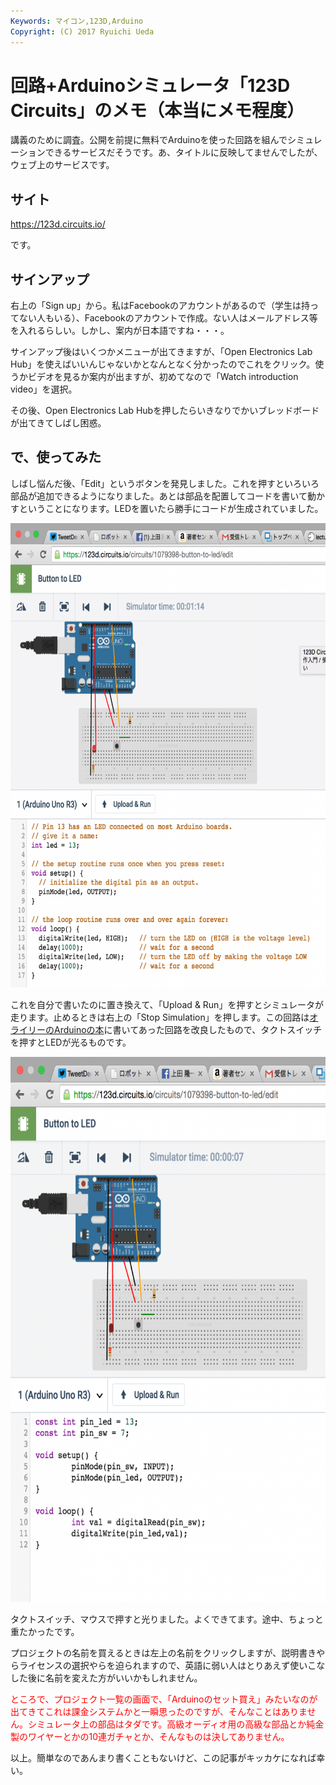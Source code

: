 ```yaml
---
Keywords: マイコン,123D,Arduino
Copyright: (C) 2017 Ryuichi Ueda
---
```


# 回路+Arduinoシミュレータ「123D Circuits」のメモ（本当にメモ程度）
講義のために調査。公開を前提に無料でArduinoを使った回路を組んでシミュレーションできるサービスだそうです。あ、タイトルに反映してませんでしたが、ウェブ上のサービスです。

<h2>サイト</h2>

<a href="https://123d.circuits.io/" target="_blank">https://123d.circuits.io/</a>

です。

<h2>サインアップ</h2>

右上の「Sign up」から。私はFacebookのアカウントがあるので（学生は持ってない人もいる）、Facebookのアカウントで作成。ない人はメールアドレス等を入れるらしい。しかし、案内が日本語ですね・・・。

サインアップ後はいくつかメニューが出てきますが、「Open Electronics Lab Hub」を使えばいいんじゃないかとなんとなく分かったのでこれをクリック。使うかビデオを見るか案内が出ますが、初めてなので「Watch introduction video」を選択。


その後、Open Electronics Lab Hubを押したらいきなりでかいブレッドボードが出てきてしばし困惑。


<h2>で、使ってみた</h2>

しばし悩んだ後、「Edit」というボタンを発見しました。これを押すといろいろ部品が追加できるようになりました。あとは部品を配置してコードを書いて動かすということになります。LEDを置いたら勝手にコードが生成されていました。

<a href="f7ff15e39349b4bca36d14a1dabea2a4.png"><img src="f7ff15e39349b4bca36d14a1dabea2a4-910x1024.png" alt="スクリーンショット 2015-10-04 11.41.41" width="660" height="743" class="aligncenter size-large wp-image-7047" /></a>

これを自分で書いたのに置き換えて、「Upload & Run」を押すとシミュレータが走ります。止めるときは右上の「Stop Simulation」を押します。この回路は<a href="http://www.oreilly.co.jp/books/9784873115375/" target="_blank">オライリーのArduinoの本</a>に書いてあった回路を改良したもので、タクトスイッチを押すとLEDが光るものです。

<a href="9b3b7ecec3b8bcfb9915f11601d1db33.png"><img src="9b3b7ecec3b8bcfb9915f11601d1db33-775x1024.png" alt="スクリーンショット 2015-10-04 11.44.57" width="660" height="872" class="aligncenter size-large wp-image-7046" /></a>

タクトスイッチ、マウスで押すと光りました。よくできてます。途中、ちょっと重たかったです。

プロジェクトの名前を買えるときは左上の名前をクリックしますが、説明書きやらライセンスの選択やらを迫られますので、英語に弱い人はとりあえず使いこなした後に名前を変えた方がいいかもしれません。

<span style="color:red">ところで、プロジェクト一覧の画面で、「Arduinoのセット買え」みたいなのが出てきてこれは課金システムかと一瞬思ったのですが、そんなことはありません。シミュレータ上の部品はタダです。高級オーディオ用の高級な部品とか純金製のワイヤーとかの10連ガチャとか、そんなものは決してありません。</span>


以上。簡単なのであんまり書くこともないけど、この記事がキッカケになれば幸い。

